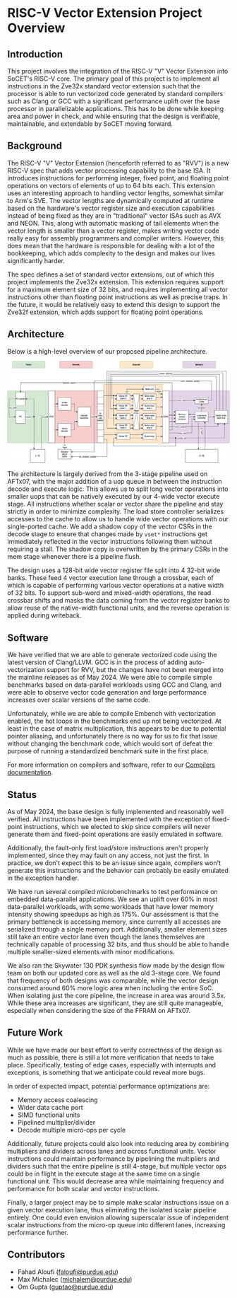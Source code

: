 # RISC-V Vector Extension Project Overview

## Introduction

This project involves the integration of the RISC-V "V" Vector Extension into SoCET's RISC-V core. The primary goal of this project is to implement all instructions in the Zve32x standard vector extension such that the processor is able to run vectorized code generated by standard compilers such as Clang or GCC with a significant performance uplift over the base processor in parallelizable applications. This has to be done while keeping area and power in check, and while ensuring that the design is verifiable, maintainable, and extendable by SoCET moving forward.


## Background

The RISC-V "V" Vector Extension (henceforth referred to as "RVV") is a new RISC-V spec that adds vector processing capability to the base ISA. It introduces instructions for performing integer, fixed point, and floating point operations on vectors of elements of up to 64 bits each. This extension uses an interesting approach to handling vector lengths, somewhat similar to Arm's SVE. The vector lengths are dynamically computed at runtime based on the hardware's vector register size and execution capabilities instead of being fixed as they are in "traditional" vector ISAs such as AVX and NEON. This, along with automatic masking of tail elements when the vector length is smaller than a vector register, makes writing vector code really easy for assembly programmers and compiler writers. However, this does mean that the hardware is responsible for dealing with a lot of the bookkeeping, which adds complexity to the design and makes our lives significantly harder.

The spec defines a set of standard vector extensions, out of which this project implements the Zve32x extension. This extension requires support for a maximum element size of 32 bits, and requires implementing all vector instructions other than floating point instructions as well as precise traps. In the future, it would be relatively easy to extend this design to support the Zve32f extension, which adds support for floating point operations.


## Architecture

Below is a high-level overview of our proposed pipeline architecture.

![Vector pipeline diagram](images/rvv_pipeline.jpg)

The architecture is largely derived from the 3-stage pipeline used on AFTx07, with the major addition of a uop queue in between the instruction decode and execute logic. This allows us to split long vector operations into smaller uops that can be natively executed by our 4-wide vector execute stage. All instructions whether scalar or vector share the pipeline and stay strictly in order to minimize complexity. The load store controller serializes accesses to the cache to allow us to handle wide vector operations with our single-ported cache. We add a shadow copy of the vector CSRs in the decode stage to ensure that changes made by `vset*` instructions get immediately reflected in the vector instructions following them without requiring a stall. The shadow copy is overwritten by the primary CSRs in the mem stage whenever there is a pipeline flush.

The design uses a 128-bit wide vector register file split into 4 32-bit wide banks. These feed 4 vector execution lane through a crossbar, each of which is capable of performing various vector operations at a native width of 32 bits. To support sub-word and mixed-width operations, the read crossbar shifts and masks the data coming from the vector register banks to allow reuse of the native-width functional units, and the reverse operation is applied during writeback.


## Software

We have verified that we are able to generate vectorized code using the latest version of Clang/LLVM. GCC is in the process of adding auto-vectorization support for RVV, but the changes have not been merged into the mainline releases as of May 2024. We were able to compile simple benchmarks based on data-parallel workloads using GCC and Clang, and were able to observe vector code generation and large performance increases over scalar versions of the same code.

Unfortunately, while we are able to compile Embench with vectorization enabled, the hot loops in the benchmarks end up not being vectorized. At least in the case of matrix multiplication, this appears to be due to potential pointer aliasing, and unfortunately there is no way for us to fix that issue without changing the benchmark code, which would sort of defeat the purpose of running a standardized benchmark suite in the first place.

For more information on compilers and software, refer to our [Compilers documentation](rv32v_compilers.md).


## Status
As of May 2024, the base design is fully implemented and reasonably well verified. All instructions have been implemented with the exception of fixed-point instructions, which we elected to skip since compilers will never generate them and fixed-point operations are easily emulated in software.

Additionally, the fault-only first load/store instructions aren't properly implemented, since they may fault on any access, not just the first. In practice, we don't expect this to be an issue since again, compilers won't generate this instructions and the behavior can probably be easily emulated in the exception handler.

We have run several compiled microbenchmarks to test performance on embedded data-parallel applications. We see an uplift over 60% in most data-parallel workloads, with some workloads that have lower memory intensity showing speedups as high as 175%. Our assessment is that the primary bottleneck is accessing memory, since currently all accesses are serialized through a single memory port. Additionally, smaller element sizes still take an entire vector lane even though the lanes themselves are technically capable of processing 32 bits, and thus should be able to handle multiple smaller-sized elements with minor modifications.

We also ran the Skywater 130 PDK synthesis flow made by the design flow team on both our updated core as well as the old 3-stage core. We found that frequency of both designs was comparable, while the vector design consumed around 60% more logic area when including the entire SoC. When isolating just the core pipeline, the increase in area was around 3.5x. While these area increases are significant, they are still quite manageable, especially when considering the size of the FFRAM on AFTx07.


## Future Work

While we have made our best effort to verify correctness of the design as much as possible, there is still a lot more verification that needs to take place. Specifically, testing of edge cases, especially with interrupts and exceptions, is something that we anticipate could reveal more bugs.

In order of expected impact, potential performance optimizations are:
- Memory access coalescing
- Wider data cache port
- SIMD functional units
- Pipelined multiplier/divider
- Decode multiple micro-ops per cycle

Additionally, future projects could also look into reducing area by combining multipliers and dividers across lanes and across functional units. Vector instructions could maintain performance by pipelining the multipliers and dividers such that the entire pipeline is still 4-stage, but multiple vector ops could be in flight in the execute stage at the same time on a single functional unit. This would decrease area while maintaining frequency and performance for both scalar and vector instructions.

Finally, a larger project may be to simple make scalar instructions issue on a given vector execution lane, thus eliminating the isolated scalar pipeline entirely. One could even envision allowing superscalar issue of independent scalar instructions from the micro-op queue into different lanes, increasing performance further.


## Contributors

- Fahad Aloufi (faloufi@purdue.edu)
- Max Michalec (michalem@purdue.edu)
- Om Gupta (guptao@purdue.edu)
